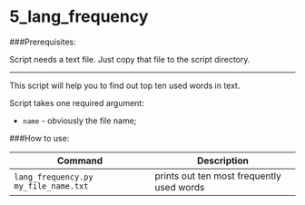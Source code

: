 # 5_lang_frequency

###Prerequisites:

Script needs a text file. Just copy that file to the script directory.

---

This script will help you to find out top ten used words in text.

Script takes one required argument:
- `name` - obviously the file name;

###How to use:

| Command | Description |
| --- | --- |
| `lang_frequency.py my_file_name.txt` | prints out ten most frequently used words |